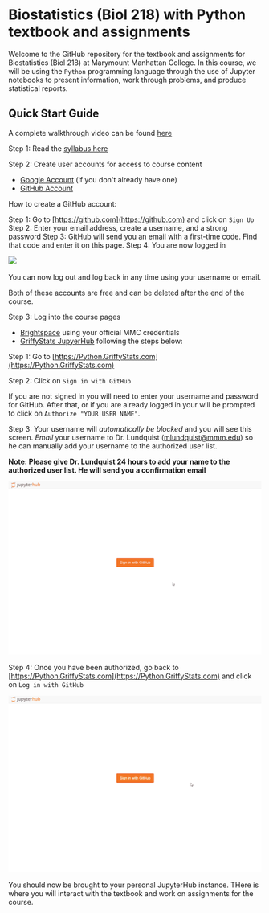 # Biostatistics (Biol 218) with Python textbook and assignments

Welcome to the GitHub repository for the textbook and assignments for Biostatistics (Biol 218) at Marymount Manhattan College.
In this course, we will be using the `Python` programming language through the use of Jupyter notebooks to
present information, work through problems, and produce statistical reports.

## Quick Start Guide

A complete walkthrough video can be found [here]()

Step 1: Read the [syllabus here](syllabus.md)

Step 2: Create user accounts for access to course content

- [Google Account](https://accounts.google.com/signup) (if you don't already have one)
- [GitHub Account](https://github.com/signup?ref_cta=Sign+up&ref_loc=header+logged+out&ref_page=%2F&source=header-home)

How to create a GitHub account:

Step 1:  Go to [https://github.com](https://github.com) and click on `Sign Up`
Step 2: Enter your email address, create a username, and a strong password
Step 3: GitHub will send you an email with a first-time code. Find that code and enter it on this page.
Step 4: You are now logged in

![](images/github.gif)

You can now log out and log back in any time using your username or email.

Both of these accounts are free and can be deleted after the end of the course.

Step 3: Log into the course pages

- [Brightspace](mmm.brightspace.com) using your official MMC credentials
- [GriffyStats JupyerHub](python.griffystats.com) following the steps below:
  
Step 1: Go to [https://Python.GriffyStats.com](https://Python.GriffyStats.com)

Step 2: Click on `Sign in with GitHub` 

If you are not signed in you will need to enter your username and password for GitHub. After that, or if you are already 
logged in your will be prompted to click on `Authorize "YOUR USER NAME"`.

Step 3: Your username will _automatically be blocked_ and you will see this screen. _Email_ your username to Dr. Lundquist (mlundquist@mmm.edu) so he can manually add your username to the authorized user list.

**Note: Please give Dr. Lundquist 24 hours to add your name to the authorized user list. He will send you a confirmation email**

  ![](images/login1.gif)

Step 4: Once you have been authorized, go back to [https://Python.GriffyStats.com](https://Python.GriffyStats.com) and click on `Log in with GitHub`

  ![](images/login2.gif)

You should now be brought to your personal JupyterHub instance. THere is where you will interact with the textbook and work on assignments for the course.


